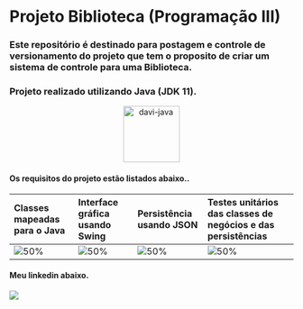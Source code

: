 # Projeto Biblioteca (Programação III)
### Este repositório é destinado para postagem e controle de versionamento do projeto que tem o proposito de criar um sistema de controle para uma Biblioteca.
### Projeto realizado utilizando Java (JDK 11).
<div align="center">
<img alt="davi-java" width="100" heigt="100" src="https://cdn.jsdelivr.net/gh/devicons/devicon/icons/java/java-original.svg">
</div>

#### Os requisitos do projeto estão listados abaixo..
Classes mapeadas para o Java | Interface gráfica usando Swing | Persistência usando JSON | Testes unitários das classes de negócios e das persistências
:------------ | :-------------| :-------------| :-------------
![50%]( https://progress-bar.dev/100/?scale=100&width=145&color=babaca) | ![50%](https://progress-bar.dev/95/?scale=100&width=150&color=babaca) |  ![50%](https://progress-bar.dev/100/?scale=100&width=140&color=babaca) | ![50%](https://progress-bar.dev/40/?scale=100&width=290&color=babaca)

#### Meu linkedin abaixo.
 <a href="https://www.linkedin.com/in/davi-trajano-902483205" target="_blank"><img src="https://img.shields.io/badge/-LinkedIn-%230077B5?style=for-the-badge&logo=linkedin&logoColor=white" target="_blank"></a> 
